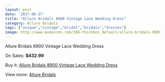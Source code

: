 ```yaml
---
layout: post
date: '2017-06-27'
title: "Allure Bridals 8900 Vintage Lace Wedding Dress"
category: Allure Bridals
tags: ["unique","vintage","bridal","bridals","dresses"]
image: http://www.eudances.com/396-thickbox_default/allure-bridals-8900-vintage-lace-wedding-dress.jpg
---
```

Allure Bridals 8900 Vintage Lace Wedding Dress

On Sales: **$432.99**
<a href="https://www.eudances.com/en/allure-bridals/122-allure-bridals-8900-vintage-lace-wedding-dress.html"><amp-img layout="responsive" width="600" height="600" src="//www.eudances.com/396-thickbox_default/allure-bridals-8900-vintage-lace-wedding-dress.jpg" alt="Allure Bridals 8900 Vintage Lace Wedding Dress 0" /></a>
<a href="https://www.eudances.com/en/allure-bridals/122-allure-bridals-8900-vintage-lace-wedding-dress.html"><amp-img layout="responsive" width="600" height="600" src="//www.eudances.com/399-thickbox_default/allure-bridals-8900-vintage-lace-wedding-dress.jpg" alt="Allure Bridals 8900 Vintage Lace Wedding Dress 1" /></a>
<a href="https://www.eudances.com/en/allure-bridals/122-allure-bridals-8900-vintage-lace-wedding-dress.html"><amp-img layout="responsive" width="600" height="600" src="//www.eudances.com/398-thickbox_default/allure-bridals-8900-vintage-lace-wedding-dress.jpg" alt="Allure Bridals 8900 Vintage Lace Wedding Dress 2" /></a>
<a href="https://www.eudances.com/en/allure-bridals/122-allure-bridals-8900-vintage-lace-wedding-dress.html"><amp-img layout="responsive" width="600" height="600" src="//www.eudances.com/397-thickbox_default/allure-bridals-8900-vintage-lace-wedding-dress.jpg" alt="Allure Bridals 8900 Vintage Lace Wedding Dress 3" /></a>

Buy it: [Allure Bridals 8900 Vintage Lace Wedding Dress](https://www.eudances.com/en/allure-bridals/122-allure-bridals-8900-vintage-lace-wedding-dress.html "Allure Bridals 8900 Vintage Lace Wedding Dress")

View more: [Allure Bridals](https://www.eudances.com/en/2-allure-bridals "Allure Bridals")